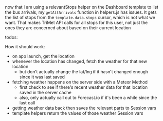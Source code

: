 now that I am using a relevantStops helper on the Dashboard template to list the bus arrivals, my `getAllArrivals` function in helpers.js has issues. It gets the list of stops from the `template.data.stops` cursor, which is not what we want. That makes TriMet API calls for all stops for this user, not just the ones they are concerned about based on their current location

todos:



How it should work:
- on app launch, get the location
- whenever the location has changed, fetch the weather for that new location
  - but don't actually change the lat/lng if it hasn't changed enough since it was last saved
- fetching weather happens on the server side with a Meteor Method
  - first check to see if there's recent weather data for that location saved in the server cache
  - also, only actually call out to Forecast.io if it's been a while since the last call
- getting weather data back then saves the relevant parts to Session vars
- template helpers return the values of those weather Session vars
